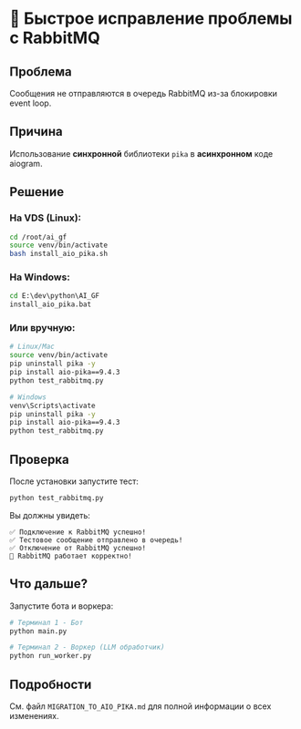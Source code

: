 # 🔧 Быстрое исправление проблемы с RabbitMQ

## Проблема
Сообщения не отправляются в очередь RabbitMQ из-за блокировки event loop.

## Причина
Использование **синхронной** библиотеки `pika` в **асинхронном** коде aiogram.

## Решение

### На VDS (Linux):
```bash
cd /root/ai_gf
source venv/bin/activate
bash install_aio_pika.sh
```

### На Windows:
```cmd
cd E:\dev\python\AI_GF
install_aio_pika.bat
```

### Или вручную:
```bash
# Linux/Mac
source venv/bin/activate
pip uninstall pika -y
pip install aio-pika==9.4.3
python test_rabbitmq.py

# Windows
venv\Scripts\activate
pip uninstall pika -y
pip install aio-pika==9.4.3
python test_rabbitmq.py
```

## Проверка
После установки запустите тест:
```bash
python test_rabbitmq.py
```

Вы должны увидеть:
```
✅ Подключение к RabbitMQ успешно!
✅ Тестовое сообщение отправлено в очередь!
✅ Отключение от RabbitMQ успешно!
🎉 RabbitMQ работает корректно!
```

## Что дальше?
Запустите бота и воркера:
```bash
# Терминал 1 - Бот
python main.py

# Терминал 2 - Воркер (LLM обработчик)
python run_worker.py
```

## Подробности
См. файл `MIGRATION_TO_AIO_PIKA.md` для полной информации о всех изменениях.

